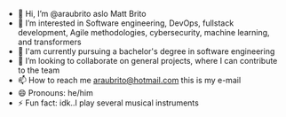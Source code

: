 - 👋 Hi, I’m @araubrito aslo Matt Brito
- 👀 I’m interested in Software engineering, DevOps, fullstack development, Agile methodologies, cybersecurity, machine learning, and transformers
- 🌱 I'am currently pursuing a bachelor's degree in software engineering
- 💞️ I’m looking to collaborate on general projects, where I can contribute to the team
- 📫 How to reach me araubrito@hotmail.com this is my e-mail
- 😄 Pronouns: he/him
- ⚡ Fun fact: idk..I play several musical instruments

<!---
araubrito/araubrito is a ✨ special ✨ repository because its `README.md` (this file) appears on your GitHub profile.
You can click the Preview link to take a look at your changes.
--->
